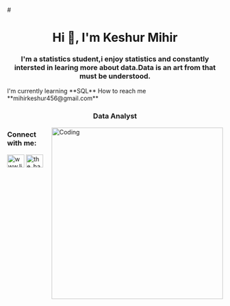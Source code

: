 #<h1 align="center">Hi 👋, I'm Keshur Mihir</h1>
<h3 align="center"> I'm a statistics student,i enjoy statistics and constantly intersted in learing more about data.Data is an art from that must be understood.</h3>
  I'm currently learning **SQL**
 How to reach me **mihirkeshur456@gmail.com**
<h3 align="center">Data Analyst</h3>
<img align="right" alt="Coding" width="400" src="https://www.cloudyml.com/wp-content/uploads/2022/06/data-analytics-services-image.gif">
<h3 align="left">Connect with me:</h3>
<p align="left">
<a href="https://www.linkedin.com/in/mihir-keshur-2610b3258" target="blank"><img align="center" src="https://raw.githubusercontent.com/rahuldkjain/github-profile-readme-generator/master/src/images/icons/Social/linked-in-alt.svg" alt="www.linkedin.com/in/divyraj-parmar-13a08a1b8" height="30" width="40" /></a>
<a href="https://instagram.com/justt.mihirkeshur" target="blank"><img align="center" src="https://raw.githubusercontent.com/rahuldkjain/github-profile-readme-generator/master/src/images/icons/Social/instagram.svg" alt="the_bapu__4411" height="30" width="40" /></a>
</p>
